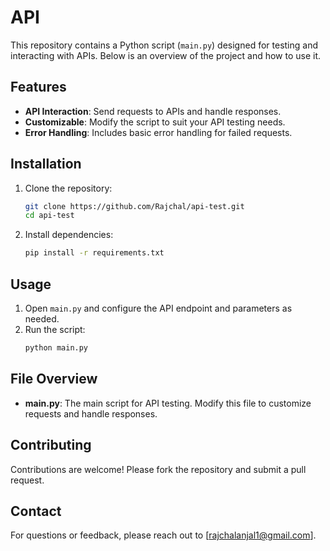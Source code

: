 # API

This repository contains a Python script (`main.py`) designed for testing and interacting with APIs. Below is an overview of the project and how to use it.

## Features

- **API Interaction**: Send requests to APIs and handle responses.
- **Customizable**: Modify the script to suit your API testing needs.
- **Error Handling**: Includes basic error handling for failed requests.


## Installation

1. Clone the repository:
     ```bash
     git clone https://github.com/Rajchal/api-test.git
     cd api-test
     ```

2. Install dependencies:
     ```bash
     pip install -r requirements.txt
     ```

## Usage

1. Open `main.py` and configure the API endpoint and parameters as needed.
2. Run the script:
     ```bash
     python main.py
     ```

## File Overview

- **main.py**: The main script for API testing. Modify this file to customize requests and handle responses.

## Contributing

Contributions are welcome! Please fork the repository and submit a pull request.

## Contact

For questions or feedback, please reach out to [rajchalanjal1@gmail.com].